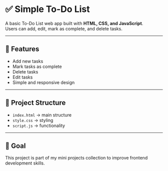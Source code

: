 # ✅ Simple To-Do List

A basic To-Do List web app built with **HTML, CSS, and JavaScript**.  
Users can add, edit, mark as complete, and delete tasks.

---

## 🚀 Features
- Add new tasks
- Mark tasks as complete
- Delete tasks
- Edit tasks
- Simple and responsive design

---

## 📂 Project Structure
- `index.html` → main structure
- `style.css` → styling
- `script.js` → functionality

---

## 🎯 Goal
This project is part of my mini projects collection to improve frontend development skills.
